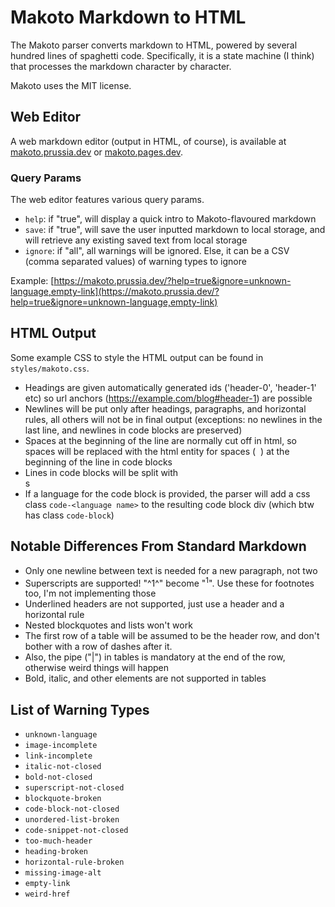 # Makoto Markdown to HTML
The Makoto parser converts markdown to HTML, powered by several hundred lines of spaghetti code. Specifically, it is a state machine (I think) that processes the markdown character by character.

Makoto uses the MIT license.

## Web Editor
A web markdown editor (output in HTML, of course), is available at [makoto.prussia.dev](https://makoto.prussia.dev) or [makoto.pages.dev](https://makoto.pages.dev).

### Query Params
The web editor features various query params.

- `help`: if "true", will display a quick intro to Makoto-flavoured markdown
- `save`: if "true", will save the user inputted markdown to local storage, and will retrieve any existing saved text from local storage
- `ignore`: if "all", all warnings will be ignored. Else, it can be a CSV (comma separated values) of warning types to ignore

Example: [https://makoto.prussia.dev/?help=true&ignore=unknown-language,empty-link](https://makoto.prussia.dev/?help=true&ignore=unknown-language,empty-link)

## HTML Output
Some example CSS to style the HTML output can be found in `styles/makoto.css`.

- Headings are given automatically generated ids ('header-0', 'header-1' etc) so url anchors (https://example.com/blog#header-1) are possible
- Newlines will be put only after headings, paragraphs, and horizontal rules, all others will not be in final output (exceptions: no newlines in the last line, and newlines in code blocks are preserved)
- Spaces at the beginning of the line are normally cut off in html, so spaces will be replaced with the html entity for spaces (&nbsp;&nbsp;) at the beginning of the line in code blocks
- Lines in code blocks will be split with <br>s
- If a language for the code block is provided, the parser will add a css class `code-<language name>` to the resulting code block div (which btw has class `code-block`)

## Notable Differences From Standard Markdown
- Only one newline between text is needed for a new paragraph, not two
- Superscripts are supported! "^1^" become "<sup>1</sup>". Use these for footnotes too, I'm not implementing those
- Underlined headers are not supported, just use a header and a horizontal rule
- Nested blockquotes and lists won't work
- The first row of a table will be assumed to be the header row, and don't bother with a row of dashes after it.
- Also, the pipe ("|") in tables is mandatory at the end of the row, otherwise weird things will happen
- Bold, italic, and other elements are not supported in tables

## List of Warning Types
- `unknown-language`
- `image-incomplete`
- `link-incomplete`
- `italic-not-closed`
- `bold-not-closed`
- `superscript-not-closed`
- `blockquote-broken`
- `code-block-not-closed`
- `unordered-list-broken`
- `code-snippet-not-closed`
- `too-much-header`
- `heading-broken`
- `horizontal-rule-broken`
- `missing-image-alt`
- `empty-link`
- `weird-href`
